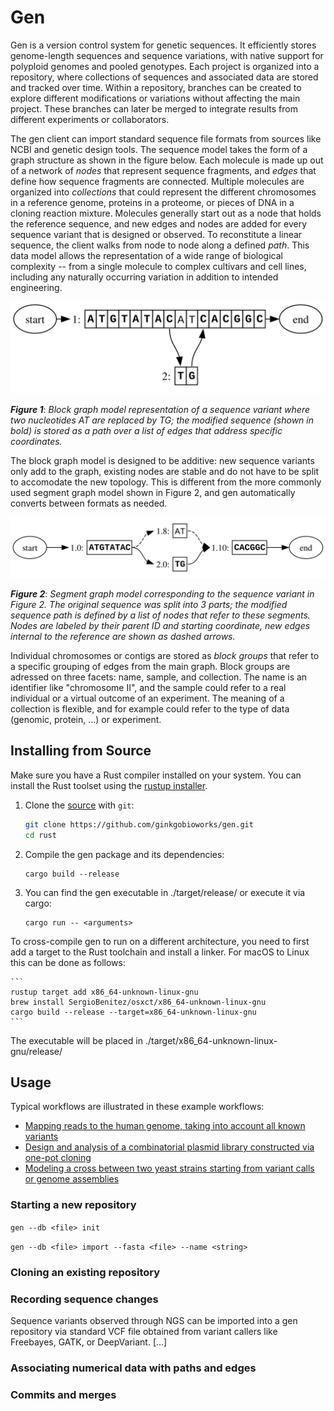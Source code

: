 # Gen
Gen is a version control system for genetic sequences. It efficiently stores genome-length sequences and sequence
variations, with native support for polyploid genomes and pooled genotypes. Each project is organized into a repository,
where collections of sequences and associated data are stored and tracked over time. Within a repository, branches can
be created to explore different modifications or variations without affecting the main project. These branches can later
be merged to integrate results from different experiments or collaborators.

The gen client can import standard sequence file formats from sources like NCBI and genetic design tools. The sequence
model takes the form of a graph structure as shown in the figure below. Each molecule is made up out of a network of
_nodes_ that represent sequence fragments, and _edges_ that define how sequence fragments are connected. Multiple
molecules are organized into _collections_ that could represent the different chromosomes in a reference genome,
proteins in a proteome, or pieces of DNA in a cloning reaction mixture. Molecules generally start out as a node that
holds the reference sequence, and new edges and nodes are added for every sequence variant that is designed or observed.
To reconstitute a linear sequence, the client walks from node to node along a defined _path_. This data model allows the
representation of a wide range of biological complexity -- from a single molecule to complex cultivars and cell lines,
including any naturally occurring variation in addition to intended engineering.

![Figure 1](docs/figures/figure_1.svg)

**_Figure 1_**: _Block graph model representation of a sequence variant where two nucleotides AT are replaced by TG;
the modified sequence (shown in bold) is stored as a path over a list of edges that address specific coordinates._

The block graph model is designed to be additive: new sequence variants only add to the graph, existing nodes are stable
and do not have to be split to accomodate the new topology. This is different from the more commonly used segment graph 
model shown in Figure 2, and gen automatically converts between formats as needed. 

![Figure 2](docs/figures/figure_2.svg)

**_Figure 2_**: _Segment graph model corresponding to the sequence variant in Figure 2. The original sequence was
split into 3 parts; the modified sequence path is defined by a list of nodes that refer to these segments. Nodes are
labeled by their parent ID and starting coordinate, new edges internal to the reference are shown as dashed arrows._ 

Individual chromosomes or contigs are stored as _block groups_ that refer to a specific grouping of edges from the main
graph. Block groups are adressed on three facets: name, sample, and collection. The name is an identifier like
"chromosome II", and the sample could refer to a real individual or a virtual outcome of an experiment. The meaning of a
collection is flexible, and for example could refer to the type of data (genomic, protein, ...) or experiment.

## Installing from Source
Make sure you have a Rust compiler installed on your system. You can install the Rust toolset using the [rustup
installer](https://rustup.rs/).


1. Clone the [source](https://github.com/ginkgobioworks/gen) with `git`:

   ```sh
   git clone https://github.com/ginkgobioworks/gen.git
   cd rust
   ```

2. Compile the gen package and its dependencies:

    ```
    cargo build --release
    ```

3. You can find the gen executable in ./target/release/ or execute it via cargo:

    ```
    cargo run -- <arguments>
    ```

To cross-compile gen to run on a different architecture, you need to first add a target to the Rust toolchain and
install a linker. For macOS to Linux this can be done as follows:

    ```
    rustup target add x86_64-unknown-linux-gnu
    brew install SergioBenitez/osxct/x86_64-unknown-linux-gnu
    cargo build --release --target=x86_64-unknown-linux-gnu
    ```

The executable will be placed in ./target/x86_64-unknown-linux-gnu/release/

## Usage
Typical workflows are illustrated in these example workflows:

- [Mapping reads to the human genome, taking into account all known variants](examples/human_variation_aware_alignment/Analysis.ipynb)
- [Design and analysis of a combinatorial plasmid library constructed via one-pot cloning](examples/combinatorial_plasmid_design/combinatorial_design.md)
- [Modeling a cross between two yeast strains starting from variant calls or genome assemblies](examples/yeast_crosses/Analysis.md)

### Starting a new repository
`gen --db <file> init`

<!-- Importing sequence files into a collection -->

`gen --db <file> import --fasta <file> --name <string>`

### Cloning an existing repository
<!-- -Exporting sequence files and slices -->
<!-- -Shallow checkout -->
<!-- -Exploring a repository: listing collections, samples, paths (molecules) -->
<!-- -Translating coordinates between paths -->

### Recording sequence changes
<!-- From a VCF file -->
Sequence variants observed through NGS can be imported into a gen repository via standard VCF file obtained from variant
callers like Freebayes, GATK, or DeepVariant. [...]
<!-- -From a sequence file that was edited externally -->

<!-- -From the gen command line -->

<!--

Inserting one or more genetic parts at a specific locus can be done using the `gen update <location> <sequence>` command. The location parameter is given as the combination of a path (molecule) identifier and a numerical coordinate referenced to that path, separated by a colon. If the option `--propagate` is used, all other paths that include the location will be updated as well. By default the molecule itself is changed, but by using the option `--new` new molecules are created and their path IDs are returned to the user. Multiple inserts can be specified using the `--fasta <file>` argument. In this case new path IDs are always returned to the user, but unless the option `--new` is given the original path is removed.

To insert multiple parts successively in the same location, use the option `--combinatorial <file>` with a CSV file where each column represents a slot within the target position, and the rows list which parts can be introduced in that slot, as specified by their identifiers from the fasta file. By default a full factorial design will be generated, but the option `--associations <file>` allows you to restrict the experimental design to the combinations listed as individual rows, with columns still corresponding to the same slots. Columns that are left empty are treated as being full factorial. The option `--anti-associations <file>` provides the inverse functionality: a similar csv file is provided, but each row represents genetic that should not occur together as combinations.

-->

### Associating numerical data with paths and edges
<!-- -From CSV referencing named paths -->

<!-- -From mapped sequencing reads -->

### Commits and merges
<!-- -Local only for now -->







